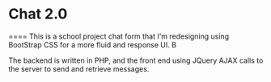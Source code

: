 Chat 2.0
====
====
This is a school project chat form that I'm redesigning using BootStrap CSS for a more fluid and response UI. B

The backend is written in PHP, and the front end using JQuery AJAX calls to the server to send and retrieve messages.
